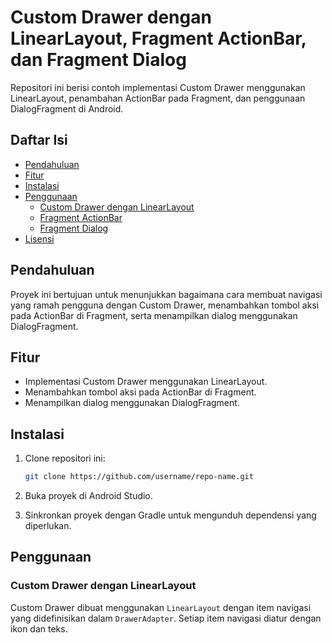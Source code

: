 # Custom Drawer dengan LinearLayout, Fragment ActionBar, dan Fragment Dialog

Repositori ini berisi contoh implementasi Custom Drawer menggunakan LinearLayout, penambahan ActionBar pada Fragment, dan penggunaan DialogFragment di Android.

## Daftar Isi

- [Pendahuluan](#pendahuluan)
- [Fitur](#fitur)
- [Instalasi](#instalasi)
- [Penggunaan](#penggunaan)
    - [Custom Drawer dengan LinearLayout](#custom-drawer-dengan-linearlayout)
    - [Fragment ActionBar](#fragment-actionbar)
    - [Fragment Dialog](#fragment-dialog)
- [Lisensi](#lisensi)

## Pendahuluan

Proyek ini bertujuan untuk menunjukkan bagaimana cara membuat navigasi yang ramah pengguna dengan Custom Drawer, menambahkan tombol aksi pada ActionBar di Fragment, serta menampilkan dialog menggunakan DialogFragment.

## Fitur

- Implementasi Custom Drawer menggunakan LinearLayout.
- Menambahkan tombol aksi pada ActionBar di Fragment.
- Menampilkan dialog menggunakan DialogFragment.

## Instalasi

1. Clone repositori ini:
    ```sh
    git clone https://github.com/username/repo-name.git
    ```

2. Buka proyek di Android Studio.

3. Sinkronkan proyek dengan Gradle untuk mengunduh dependensi yang diperlukan.

## Penggunaan

### Custom Drawer dengan LinearLayout

Custom Drawer dibuat menggunakan `LinearLayout` dengan item navigasi yang didefinisikan dalam `DrawerAdapter`. Setiap item navigasi diatur dengan ikon dan teks.
